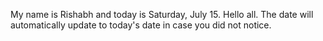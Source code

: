 My name is Rishabh and today is Saturday, July 15. Hello all. The date will automatically update to today's date in case you did not notice.
